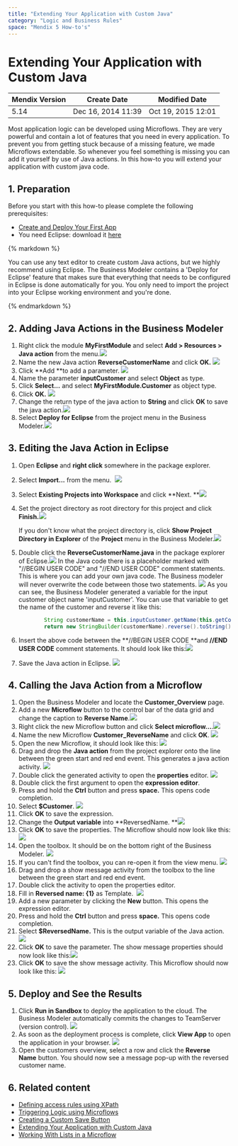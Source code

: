 ```yaml
---
title: "Extending Your Application with Custom Java"
category: "Logic and Business Rules"
space: "Mendix 5 How-to's"
---
```

# Extending Your Application with Custom Java

<table><thead><tr><th class="confluenceTh">Mendix Version</th><th class="confluenceTh">Create Date</th><th colspan="1" class="confluenceTh">Modified Date</th></tr></thead><tbody><tr><td class="confluenceTd">5.14</td><td class="confluenceTd">Dec 16, 2014 11:39</td><td colspan="1" class="confluenceTd">Oct 19, 2015 12:01</td></tr></tbody></table>



Most application logic can be developed using Microflows. They are very powerful and contain a lot of features that you need in every application. To prevent you from getting stuck because of a missing feature, we made Microflows extendable. So whenever you feel something is missing you can add it yourself by use of Java actions. In this how-to you will extend your application with custom java code.

## 1\. Preparation

Before you start with this how-to please complete the following prerequisites:

*   [Create and Deploy Your First App](Create+and+Deploy+Your+First+App)
*   You need Eclipse: download it [here](https://eclipse.org/)

<div class="alert alert-info">{% markdown %}

You can use any text editor to create custom Java actions, but we highly recommend using Eclipse. The Business Modeler contains a 'Deploy for Eclipse' feature that makes sure that everything that needs to be configured in Eclipse is done automatically for you. You only need to import the project into your Eclipse working environment and you're done.

{% endmarkdown %}</div>

## 2\. Adding Java Actions in the Business Modeler

1.  Right click the module **MyFirstModule** and select **Add > Resources > Java action** from the menu.![](attachments/8784371/8946353.png)
2.  Name the new Java action **ReverseCustomerName** and click **OK.**
    ![](attachments/8784371/8946354.png)
3.  Click **Add **to add a parameter.
    ![](attachments/8784371/8946356.png)
4.  Name the parameter **inputCustomer** and select **Object** as type.
5.  Click **Select...** and select **MyFirstModule.Customer** as object type.
6.  Click **OK.**
    ![](attachments/8784371/8946357.png)
7.  Change the return type of the java action to **String** and click **OK** to save the java action.![](attachments/8784371/8946360.png)
8.  Select **Deploy for Eclipse** from the project menu in the Business Modeler.![](attachments/8784371/8946361.png)

## 3\. Editing the Java Action in Eclipse

1.  Open **Eclipse** and **right click** somewhere in the package explorer.
2.  Select **Import...** from the menu. 
    ![](attachments/8784371/8946362.png)
3.  Select **Existing Projects into Workspace** and click **Next.
    **![](attachments/8784371/8946363.png)
4.  Set the project directory as root directory for this project and click **Finish.**![](attachments/8784371/8946364.png)

    If you don't know what the project directory is, click **Show Project Directory in Explorer** of the **Project** menu in the Business Modeler.![](attachments/8784371/8946380.png)
5.  Double click the **ReverseCustomerName.java** in the package explorer of Eclipse.![](attachments/8784371/8946365.png)
    In the Java code there is a placeholder marked with "//BEGIN USER CODE" and "//END USER CODE" comment statements. This is where you can add your own java code. The Business modeler will never overwrite the code between those two statements. ![](attachments/8784371/8946366.png)
    As you can see, the Business Modeler generated a variable for the input customer object name 'inputCustomer'. You can use that variable to get the name of the customer and reverse it like this:

    ```java
    		String customerName = this.inputCustomer.getName(this.getContext());
    		return new StringBuilder(customerName).reverse().toString();
    ```

6.  Insert the above code between the **//BEGIN USER CODE **and **//END USER CODE** comment statements. It should look like this:![](attachments/8784371/8946367.png)
7.  Save the Java action in Eclipse.
    ![](attachments/8784371/8946381.png)

## 4\. Calling the Java Action from a Microflow

1.  Open the Business Modeler and locate the **Customer_Overview** page.
2.  Add a new **Microflow** button to the control bar of the data grid and change the caption to **Reverse Name**.![](attachments/8784371/8946368.png)
3.  Right click the new Microflow button and click **Select microflow...**.![](attachments/8784371/8946369.png)
4.  Name the new Microflow **Customer_ReverseName** and click **OK**.
    ![](attachments/8784371/8946370.png)
5.  Open the new Microflow, it should look like this:
    ![](attachments/8784371/8946371.png)
6.  Drag and drop the **Java action** from the project explorer onto the line between the green start and red end event. This generates a java action activity.
    ![](attachments/8784371/8946372.png)
7.  Double click the generated activity to open the **properties** editor.
    ![](attachments/8784371/8946373.png)
8.  Double click the first argument to open the **expression editor**.
9.  Press and hold the **Ctrl** button and press **space.** This opens code completion.
10.  Select **$Customer**.
    ![](attachments/8784371/8946374.png)
11.  Click **OK** to save the expression.
12.  Change the **Output variable** into **ReversedName.
    **![](attachments/8784371/8946375.png)
13.  Click **OK** to save the properties. The Microflow should now look like this:
    ![](attachments/8784371/8946383.png)
14.  Open the toolbox. It should be on the bottom right of the Business Modeler.
    ![](attachments/2949137/3080422.png)
15.  If you can't find the toolbox, you can re-open it from the view menu.
    ![](attachments/2949137/3080419.png)
16.  Drag and drop a show message activity from the toolbox to the line between the green start and red end event.
17.  Double click the activity to open the properties editor.
18.  Fill in **Reversed name: {1}** as Template. 
    ![](attachments/8784371/8946376.png)
19.  Add a new parameter by clicking the **New** button. This opens the expression editor.
20.  Press and hold the **Ctrl** button and press **space.** This opens code completion.
21.  Select **$ReversedName.** This is the output variable of the Java action.
    ![](attachments/8784371/8946378.png)
22.  Click **OK** to save the parameter. The show message properties should now look like this:![](attachments/8784371/8946379.png)
23.  Click **OK** to save the show message activity. This Microflow should now look like this:
    ![](attachments/8784371/8946384.png)

## 5\. Deploy and See the Results

1.  Click **Run in Sandbox** to deploy the application to the cloud. The Business Modeler automatically commits the changes to TeamServer (version control).
    ![](attachments/8784276/8946349.png)
2.  As soon as the deployment process is complete, click **View App** to open the application in your browser.
    ![](attachments/8784276/8946352.png)
3.  Open the customers overview, select a row and click the **Reverse Name** button. You should now see a message pop-up with the reversed customer name.

## 6\. Related content

*   [Defining access rules using XPath](Defining+access+rules+using+XPath)
*   [Triggering Logic using Microflows](Triggering+Logic+using+Microflows)
*   [Creating a Custom Save Button](Creating+a+Custom+Save+Button)
*   [Extending Your Application with Custom Java](Extending+Your+Application+with+Custom+Java)
*   [Working With Lists in a Microflow](Working+With+Lists+in+a+Microflow)
